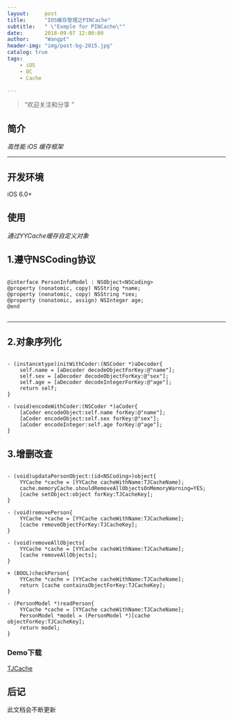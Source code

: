 ```yaml
---
layout:     post
title:      "IOS缓存管理之PINCache"
subtitle:   " \"Exmple for PINCache\""
date:       2018-09-07 12:00:00
author:     "Wangpt"
header-img: "img/post-bg-2015.jpg"
catalog: true
tags:
    - iOS
    - OC
    - Cache

---
```


> “欢迎关注和分享 ”


## 简介
*高性能 iOS 缓存框架*

---

## 开发环境
iOS 6.0+

## 使用
*通过YYCache缓存自定义对象*

## 1.遵守NSCoding协议


``` objc

@interface PersonInfoModel : NSObject<NSCoding>
@property (nonatomic, copy) NSString *name;
@property (nonatomic, copy) NSString *sex;
@property (nonatomic, assign) NSInteger age;
@end


```
---

## 2.对象序列化

``` objc

- (instancetype)initWithCoder:(NSCoder *)aDecoder{
    self.name = [aDecoder decodeObjectForKey:@"name"];
    self.sex = [aDecoder decodeObjectForKey:@"sex"];
    self.age = [aDecoder decodeIntegerForKey:@"age"];
    return self;
}

- (void)encodeWithCoder:(NSCoder *)aCoder{
    [aCoder encodeObject:self.name forKey:@"name"];
    [aCoder encodeObject:self.sex forKey:@"sex"];
    [aCoder encodeInteger:self.age forKey:@"age"];
}

```

## 3.增删改查

``` objc

- (void)updataPersonObject:(id<NSCoding>)object{
    YYCache *cache = [YYCache cacheWithName:TJCacheName];
    cache.memoryCache.shouldRemoveAllObjectsOnMemoryWarning=YES;
    [cache setObject:object forKey:TJCacheKey];
}

- (void)removePerson{
    YYCache *cache = [YYCache cacheWithName:TJCacheName];
    [cache removeObjectForKey:TJCacheKey];
}

- (void)removeAllObjects{
    YYCache *cache = [YYCache cacheWithName:TJCacheName];
    [cache removeAllObjects];
}

+ (BOOL)checkPerson{
    YYCache *cache = [YYCache cacheWithName:TJCacheName];
    return [cache containsObjectForKey:TJCacheKey];
}

- (PersonModel *)readPerson{
    YYCache *cache = [YYCache cacheWithName:TJCacheName];
    PersonModel *model = (PersonModel *)[cache objectForKey:TJCacheKey];
    return model;
}

```

### Demo下载
[TJCache](https://github.com/wangpt/TJCache)

## 后记

此文档会不断更新
